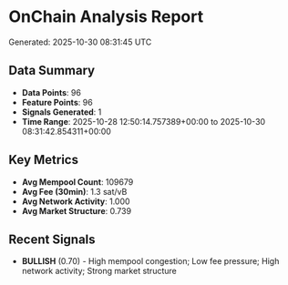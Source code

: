 # OnChain Analysis Report
Generated: 2025-10-30 08:31:45 UTC

## Data Summary
- **Data Points**: 96
- **Feature Points**: 96
- **Signals Generated**: 1
- **Time Range**: 2025-10-28 12:50:14.757389+00:00 to 2025-10-30 08:31:42.854311+00:00

## Key Metrics
- **Avg Mempool Count**: 109679
- **Avg Fee (30min)**: 1.3 sat/vB
- **Avg Network Activity**: 1.000
- **Avg Market Structure**: 0.739

## Recent Signals
- **BULLISH** (0.70) - High mempool congestion; Low fee pressure; High network activity; Strong market structure
